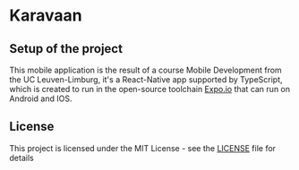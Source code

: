 # Karavaan

## Setup of the project

This mobile application is the result of a course Mobile Development from the UC Leuven-Limburg, it's a React-Native app supported by TypeScript, which is created to run in the open-source toolchain [Expo.io](https://expo.io) that can run on Android and IOS.



## License

This project is licensed under the MIT License - see the [LICENSE](LICENSE) file for details
